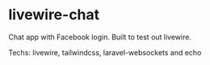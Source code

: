 # livewire-chat

Chat app with Facebook login.
Built to test out livewire.

Techs: livewire, tailwindcss, laravel-websockets and echo 
